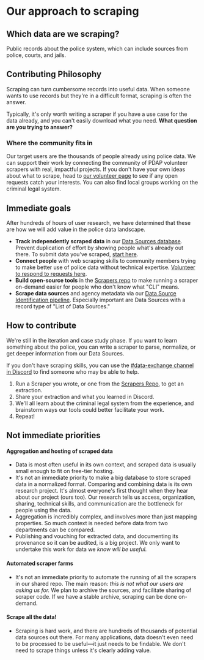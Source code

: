 # Our approach to scraping

## Which data are we scraping?

Public records about the police system, which can include sources from police, courts, and jails.

## Contributing Philosophy

Scraping can turn cumbersome records into useful data. When someone wants to use records but they're in a difficult format, scraping is often the answer.

Typically, it's only worth writing a scraper if you have a use case for the data already, and you can't easily download what you need. **What question are you trying to answer?**

### Where the community fits in

Our target users are the thousands of people already using police data. We can support their work by connecting the community of PDAP volunteer scrapers with real, impactful projects. If you don't have your own ideas about what to scrape, head to [our volunteer page](https://pdap.io/volunteer) to see if any open requests catch your interests. You can also find local groups working on the criminal legal system.

## Immediate goals

After hundreds of hours of user research, we have determined that these are how we will add value in the police data landscape.

* **Track independently scraped data** in our [Data Sources database](broken-reference). Prevent duplication of effort by showing people what's already out there. To submit data you've scraped, [start here](../../activities/contribute/submit-data-sources.md).
* **Connect people** with web scraping skills to community members trying to make better use of police data without technical expertise. [Volunteer to respond to requests here](https://airtable.com/shrS4PAZTYVT1zSq8).
* **Build open-source tools** in the [Scrapers repo](https://github.com/Police-Data-Accessibility-Project/scrapers) to make running a scraper on-demand easier for people who don't know what "CLI" means.
* **Scrape data sources** and agency metadata via our [Data Source Identification pipeline](https://github.com/Police-Data-Accessibility-Project/data-source-identification). Especially important are Data Sources with a record type of "List of Data Sources."

## How to contribute

We're still in the iteration and case study phase. If you want to learn something about the police, you can write a scraper to parse, normalize, or get deeper information from our Data Sources.

If you don't have scraping skills, you can use the [#data-exchange channel in Discord](https://discord.com/channels/828274060034965575/1006564024894378106) to find someone who may be able to help.

1. Run a Scraper you wrote, or one from the [Scrapers Repo](https://github.com/Police-Data-Accessibility-Project/scrapers), to get an extraction.
2. Share your extraction and what you learned in Discord.
3. We'll all learn about the criminal legal system from the experience, and brainstorm ways our tools could better facilitate your work.
4. Repeat!

## Not immediate priorities

#### Aggregation and hosting of scraped data

* Data is most often useful in its own context, and scraped data is usually small enough to fit on free-tier hosting.
* It's not an immediate priority to make a big database to store scraped data in a normalized format. Comparing and combining data is its own research project. It's almost everyone's first thought when they hear about our project (ours too). Our research tells us access, organization, sharing, technical skills, and communication are the bottleneck for people using the data.
* Aggregation is incredibly complex, and involves more than just mapping properties. So much context is needed before data from two departments can be compared.
* Publishing and vouching for extracted data, and documenting its provenance so it can be audited, is a big project. We only want to undertake this work for data we _know will be useful._

#### Automated scraper farms

* It's not an immediate priority to automate the running of all the scrapers in our shared repo. The main reason: _this is not what our users are asking us for._ We plan to archive the sources, and facilitate sharing of scraper code. If we have a stable archive, scraping can be done on-demand.

#### Scrape all the data!

* Scraping is hard work, and there are hundreds of thousands of potential data sources out there. For many applications, data doesn't even need to be processed to be useful—it just needs to be findable. We don't need to scrape things unless it's clearly adding value.
